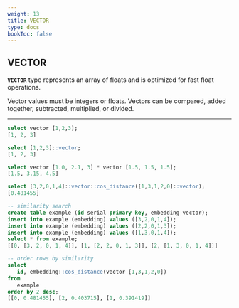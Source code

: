 ```yaml
---
weight: 13
title: VECTOR
type: docs
bookToc: false
---
```


## VECTOR

**`VECTOR`** type represents an array of floats and is optimized for fast float operations.

Vector values must be integers or floats. Vectors can be compared, added together,
subtracted, multiplied, or divided.

---

```SQL
select vector [1,2,3];
[1, 2, 3]

select [1,2,3]::vector;
[1, 2, 3]

select vector [1.0, 2.1, 3] * vector [1.5, 1.5, 1.5];
[1.5, 3.15, 4.5]

select [3,2,0,1,4]::vector::cos_distance([1,3,1,2,0]::vector);
[0.481455]
```

```SQL
-- similarity search
create table example (id serial primary key, embedding vector);
insert into example (embedding) values ([3,2,0,1,4]);
insert into example (embedding) values ([2,2,0,1,3]);
insert into example (embedding) values ([1,3,0,1,4]);
select * from example;
[[0, [3, 2, 0, 1, 4]], [1, [2, 2, 0, 1, 3]], [2, [1, 3, 0, 1, 4]]]

-- order rows by similarity
select
   id, embedding::cos_distance(vector [1,3,1,2,0])
from
   example
order by 2 desc;
[[0, 0.481455], [2, 0.403715], [1, 0.391419]]
```
